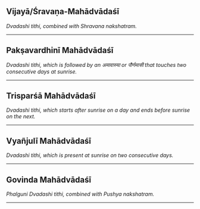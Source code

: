 ## Vijayā/Śravaṇa-Mahādvādaśī
_Dvadashi tithi, combined with Shravana nakshatram._

---
## Pakṣavardhinī Mahādvādaśī
_Dvadashi tithi, which is followed by an अमावास्या or पौर्णमासी that touches two consecutive days at sunrise._

---
## Trisparśā Mahādvādaśī
_Dvadashi tithi, which starts after sunrise on a day and ends before sunrise on the next._

---
## Vyañjulī Mahādvādaśī
_Dvadashi tithi, which is present at sunrise on two consecutive days._

---
## Govinda Mahādvādaśī
_Phalguni Dvadashi tithi, combined with Pushya nakshatram._

---
